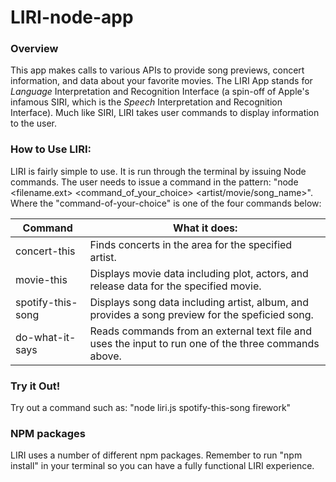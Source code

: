 # LIRI-node-app

### Overview
This app makes calls to various APIs to provide song previews, concert information, and data about your favorite movies. The LIRI App stands for _Language_ Interpretation and Recognition Interface (a spin-off of Apple's infamous SIRI, which is the _Speech_ Interpretation and Recognition Interface). Much like SIRI, LIRI takes user commands to display information to the user. 

### How to Use LIRI:
LIRI is fairly simple to use. It is run through the terminal by issuing Node commands. The user needs to issue a command in the pattern: "node <filename.ext> <command_of_your_choice> <artist/movie/song_name>". Where the "command-of-your-choice" is one of the four commands below: 

Command      | What it does:
------------- | --------------
concert-this | Finds concerts in the area for the specified artist.
movie-this | Displays movie data including plot, actors, and release data for the specified movie.
spotify-this-song | Displays song data including artist, album, and provides a song preview for the speficied song.
do-what-it-says | Reads commands from an external text file and uses the input to run one of the three commands above. 

### Try it Out! 
Try out a command such as: "node liri.js spotify-this-song firework" 

### NPM packages
LIRI uses a number of different npm packages. Remember to run "npm install" in your terminal so you can have a fully functional LIRI experience. 
